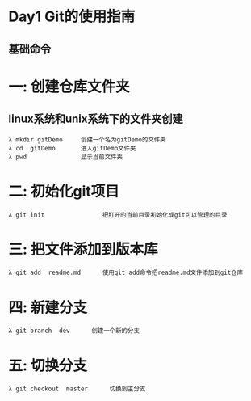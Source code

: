 # Day1 Git的使用指南
## 基础命令
# 一: 创建仓库文件夹

## linux系统和unix系统下的文件夹创建
````Cmder
λ mkdir gitDemo     创建一个名为gitDemo的文件夹
λ cd  gitDemo       进入gitDemo文件夹
λ pwd               显示当前文件夹
````
# 二: 初始化git项目
````Cmder
λ git init                把打开的当前目录初始化成git可以管理的目录

````
# 三: 把文件添加到版本库
````Cmder
λ git add  readme.md      使用git add命令把readme.md文件添加到git仓库
````
# 四: 新建分支
````Cmder
λ git branch  dev      创建一个新的分支
````
# 五: 切换分支
````Cmder
λ git checkout  master      切换到主分支
````
